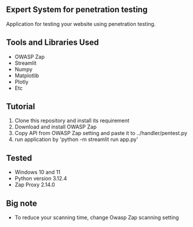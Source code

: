 ## Expert System for penetration testing 
Application for testing your website using penetration testing. 

## Tools and Libraries Used
- OWASP Zap
- Streamlit
- Numpy
- Matplotlib
- Plotly
- Etc

## Tutorial
1. Clone this repository and install its requirement
2. Download and install OWASP Zap
3. Copy API from OWASP Zap setting and paste it to ../handler/pentest.py
4. run application by 'python -m streamlit run app.py'

## Tested
- Windows 10 and 11
- Python version 3.12.4
- Zap Proxy 2.14.0

## Big note
- To reduce your scanning time, change Owasp Zap scanning setting
